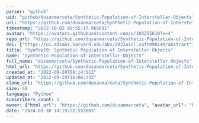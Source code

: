 ```yaml
---
parser: "github"
uid: "github/dusanmarceta/Synthetic-Population-of-Interstellar-Objects"
url: "https://github.com/dusanmarceta/Synthetic-Population-of-Interstellar-Objects"
timestamp: "2022-10-02 00:55:17.965691"
avatar: "https://avatars.githubusercontent.com/u/103255610?v=4"
repo_url: "https://github.com/dusanmarceta/Synthetic-Population-of-Interstellar-Objects"
doi: ["https://ui.adsabs.harvard.edu/abs/2022ascl.soft09014M/abstract"]
title: "SynPopIO: Synthetic Population of Interstellar Objects"
name: "Synthetic-Population-of-Interstellar-Objects"
full_name: "dusanmarceta/Synthetic-Population-of-Interstellar-Objects"
html_url: "https://github.com/dusanmarceta/Synthetic-Population-of-Interstellar-Objects"
created_at: "2022-09-20T08:14:51Z"
updated_at: "2022-09-29T16:06:23Z"
clone_url: "https://github.com/dusanmarceta/Synthetic-Population-of-Interstellar-Objects.git"
size: 68
language: "Python"
subscribers_count: 1
owner: {"html_url": "https://github.com/dusanmarceta", "avatar_url": "https://avatars.githubusercontent.com/u/103255610?v=4", "login": "dusanmarceta", "type": "User"}
date: "2024-03-30 14:19:22.553665"
---
```

